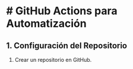 # # GitHub Actions para Automatización

## 1. Configuración del Repositorio
1. Crear un repositorio en GitHub.